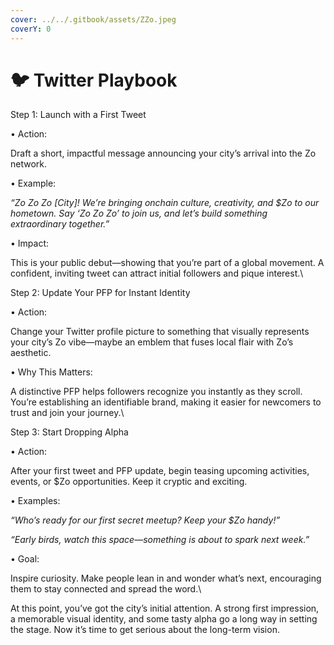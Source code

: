 ```yaml
---
cover: ../../.gitbook/assets/ZZo.jpeg
coverY: 0
---
```


# 🐦 Twitter Playbook

Step 1: Launch with a First Tweet

• Action:

Draft a short, impactful message announcing your city’s arrival into the Zo network.

• Example:

_“Zo Zo Zo \[City]! We’re bringing onchain culture, creativity, and $Zo to our hometown. Say ‘Zo Zo Zo’ to join us, and let’s build something extraordinary together.”_

• Impact:

This is your public debut—showing that you’re part of a global movement. A confident, inviting tweet can attract initial followers and pique interest.\


Step 2: Update Your PFP for Instant Identity

• Action:

Change your Twitter profile picture to something that visually represents your city’s Zo vibe—maybe an emblem that fuses local flair with Zo’s aesthetic.

• Why This Matters:

A distinctive PFP helps followers recognize you instantly as they scroll. You’re establishing an identifiable brand, making it easier for newcomers to trust and join your journey.\


Step 3: Start Dropping Alpha

• Action:

After your first tweet and PFP update, begin teasing upcoming activities, events, or $Zo opportunities. Keep it cryptic and exciting.

• Examples:

_“Who’s ready for our first secret meetup? Keep your $Zo handy!”_

_“Early birds, watch this space—something is about to spark next week.”_

• Goal:

Inspire curiosity. Make people lean in and wonder what’s next, encouraging them to stay connected and spread the word.\


At this point, you’ve got the city’s initial attention. A strong first impression, a memorable visual identity, and some tasty alpha go a long way in setting the stage. Now it’s time to get serious about the long-term vision.
